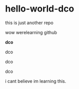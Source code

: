 # hello-world-dco
this is just another repo

wow werelearning github

**dco**


dco

dco

dco

i cant believe im learning this.

